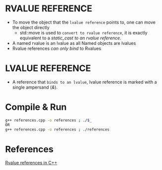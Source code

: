 # RVALUE REFERENCE
+ To move the object that the `lvalue reference` points to, one can move the object directly 
    - std::move is used to `convert to rvalue reference`, it is exactly equivalent to a *static_cast to an rvalue reference*.
+ A named rvalue is an lvalue as all Named objects are lvalues
+ Rvalue references _can only bind_ to Rvalues

# LVALUE REFERENCE
+ A reference that `binds to an lvalue`, lvalue reference is marked with a single ampersand (*&*).

# Compile & Run
```bash
g++ references.cpp -o references ; ./$_
OR
g++ references.cpp -o references ; ./references
```

# References
[Rvalue references in C++](https://medium.com/pranayaggarwal25/rvalue-references-e99dfd3933ff)
